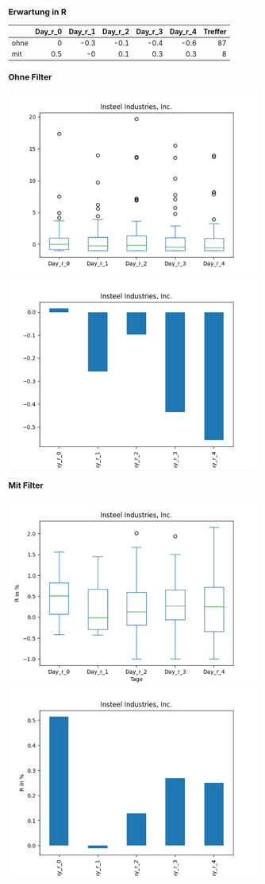 ### Erwartung in R
|      |   Day_r_0 |   Day_r_1 |   Day_r_2 |   Day_r_3 |   Day_r_4 |   Treffer |
|:-----|----------:|----------:|----------:|----------:|----------:|----------:|
| ohne |       0   |      -0.3 |      -0.1 |      -0.4 |      -0.6 |        87 |
| mit  |       0.5 |      -0   |       0.1 |       0.3 |       0.3 |         8 |

### Ohne Filter
![image info](./data/IIIN_box_all.png)
![image info](./data/IIIN_median_all.png)

### Mit Filter
![image info](./data/IIIN_box_filtered.png)
![image info](./data/IIIN_median_filtered.png)